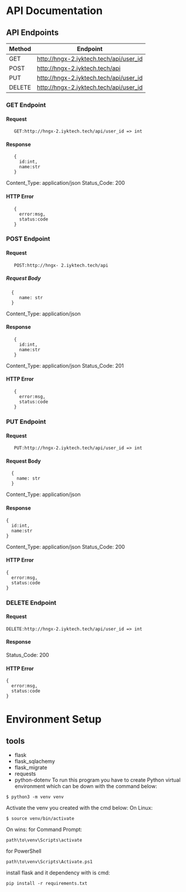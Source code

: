 # API Documentation

## API Endpoints
| Method | Endpoint|
---------|---------|
| GET | http://hngx-2.iyktech.tech/api/user_id |
| POST | http://hngx-2.iyktech.tech/api |
| PUT | http://hngx-2.iyktech.tech/api/user_id |
| DELETE | http://hngx-2.iyktech.tech/api/user_id |

### GET Endpoint

#### Request
```
   GET:http://hngx-2.iyktech.tech/api/user_id => int
```

#### Response
```
   {
     id:int,
     name:str
   }
```
Content_Type: application/json
Status_Code: 200

#### HTTP Error
```
   {
     error:msg,
     status:code
   }
```

### POST Endpoint

#### Request
```
   POST:http://hngx- 2.iyktech.tech/api
```
##### Request Body
```
  {
     name: str
  }
```
Content_Type: application/json

#### Response
```
   {
     id:int,
     name:str
   }
```
Content_Type: application/json
Status_Code: 201

#### HTTP Error
```
   {
     error:msg,
     status:code
   }
```

### PUT Endpoint

#### Request
```
   PUT:http://hngx-2.iyktech.tech/api/user_id => int
```

#### Request Body
```
  {
    name: str
  }
```
Content_Type: application/json
#### Response
```
{
  id:int,
  name:str
}
```
Content_Type: application/json
Status_Code: 200
#### HTTP Error
```
{
  error:msg,
  status:code
}
```
### DELETE Endpoint
#### Request
```
DELETE:http://hngx-2.iyktech.tech/api/user_id => int
```
#### Response
Status_Code: 200
#### HTTP Error
```
{
  error:msg,
  status:code
}
```
# Environment Setup
## tools
- flask
- flask_sqlachemy
- flask_migrate
- requests
- python-dotenv
To run this program you have to create Python virtual environment which can be down with the command below:
```
$ python3 -m venv venv
```
Activate the venv you created
with the cmd below:
On Linux:
```
$ source venv/bin/activate
```
On wins:
for Command Prompt:
```
path\to\venv\Scripts\activate
```
for PowerShell
```
path\to\venv\Scripts\Activate.ps1
```
install flask and it dependency
with is cmd:
```
pip install -r requirements.txt
```

